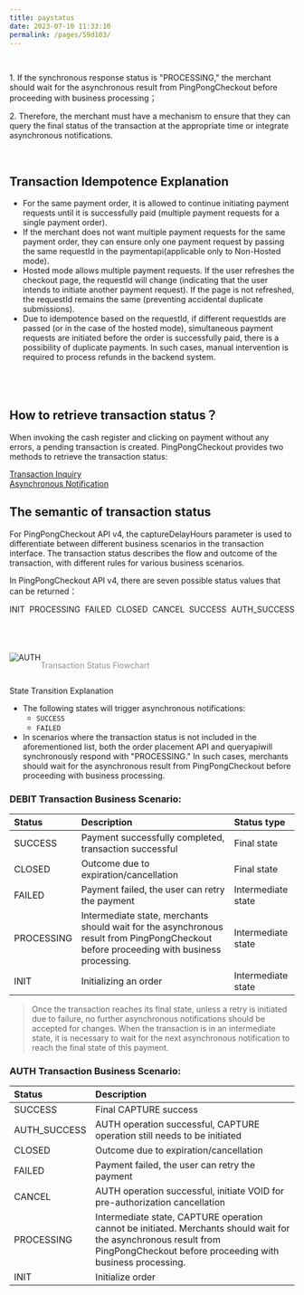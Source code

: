 ```yaml
---
title: paystatus
date: 2023-07-10 11:33:10
permalink: /pages/59d103/
---
```


<br />
<div>
   <Common-Warring>
      <p>1. If the synchronous response status is "PROCESSING," the merchant should wait for the asynchronous result from PingPongCheckout before proceeding with business processing；
      <p>2. Therefore, the merchant must have a mechanism to ensure that they can query the final status of the transaction at the appropriate time or integrate asynchronous notifications.</p>
   </Common-Warring>
</div>
<br />


## Transaction Idempotence Explanation
+ For the same payment order, it is allowed to continue initiating payment requests until it is successfully paid (multiple payment requests for a single payment order).
+ If the merchant does not want multiple payment requests for the same payment order, they can ensure only one payment request by passing the same requestId in the paymentapi(applicable only to Non-Hosted mode).
+ Hosted mode allows multiple payment requests. If the user refreshes the checkout page, the requestId will change (indicating that the user intends to initiate another payment request). If the page is not refreshed, the requestId remains the same (preventing accidental duplicate submissions).
+ Due to idempotence based on the requestId, if different requestIds are passed (or in the case of the hosted mode), simultaneous payment requests are initiated before the order is successfully paid, there is a possibility of duplicate payments. In such cases, manual intervention is required to process refunds in the backend system.
<br/>
<br/>



## How to retrieve transaction status？

When invoking the cash register and clicking on payment without any errors, a pending transaction is created. PingPongCheckout provides two methods to retrieve the transaction status:

<a href="/pages/0fd268/" target="_blank" >Transaction Inquiry</a>
<br/>
<a href="/pages/d0ddb3/" target="_blank" >Asynchronous Notification</a>



## The semantic of transaction status

For PingPongCheckout API v4, the captureDelayHours parameter is used to differentiate between different business scenarios in the transaction interface. The transaction status describes the flow and outcome of the transaction, with different rules for various business scenarios.

In PingPongCheckout API v4, there are seven possible status values that can be returned：

<div style="display: flex;justify-content: space-between;">
<div><el-tag type=""  effect="dark">INIT</el-tag></div>
<br/>
<div><el-tag type=""  effect="dark">PROCESSING</el-tag></div>
<br/>
<div><el-tag type="danger"  effect="dark">FAILED</el-tag></div>
<br/>
<div><el-tag type="danger"  effect="dark">CLOSED</el-tag></div>
<br/>
<div><el-tag type="danger"  effect="dark">CANCEL</el-tag></div>
<br/>
<div><el-tag type="success" effect="dark" >SUCCESS</el-tag></div>
<br/>
<div><el-tag type="success"  effect="dark">AUTH_SUCCESS</el-tag></div>

</div>
<br/>
<br/>
<br/>
<br/>

<div style="display:flex">
    <img :src="$withBase('/captureDelayHours_x.svg')"  alt="AUTH">
<p style="text-align: center;color: #8c939d;font-size: 14px">Transaction Status Flowchart</p>
</div>

State Transition Explanation

+ The following states will trigger asynchronous notifications:
  - `SUCCESS`
  - `FAILED`
+ In scenarios where the transaction status is not included in the aforementioned list, both the order placement API and queryapiwill synchronously respond with "PROCESSING." In such cases, merchants should wait for the asynchronous result from PingPongCheckout before proceeding with business processing.

### DEBIT Transaction Business Scenario:

| Status                                                            | Description                                                                                                                             | Status type        |
|:------------------------------------------------------------------|:----------------------------------------------------------------------------------------------------------------------------------------|:-------------------|
| <div><el-tag type="success" effect="dark" >SUCCESS</el-tag></div> | Payment successfully completed, transaction successful                                                                                  | Final state        |
| <div><el-tag type="danger"  effect="dark">CLOSED</el-tag></div>   | Outcome due to expiration/cancellation                                                                                                  | Final state        |
| <div><el-tag type="danger" effect="dark" >FAILED</el-tag></div>   | Payment failed, the user can retry the payment                                                                                          | Intermediate state |
| <div><el-tag type=""  effect="dark">PROCESSING</el-tag></div>     | Intermediate state, merchants should wait for the asynchronous result from PingPongCheckout before proceeding with business processing. | Intermediate state |
| <div><el-tag type=""  effect="dark">INIT</el-tag></div>           | Initializing an order                                                                                                                   | Intermediate state |

> Once the transaction reaches its final state, unless a retry is initiated due to failure, no further asynchronous notifications should be accepted for changes. When the transaction is in an intermediate state, it is necessary to wait for the next asynchronous notification to reach the final state of this payment.
### AUTH Transaction Business Scenario:

| Status                                                                 | Description                                                                                                                                                                    |
|:-----------------------------------------------------------------------|:-------------------------------------------------------------------------------------------------------------------------------------------------------------------------------|
| <div><el-tag type="success" effect="dark" >SUCCESS</el-tag></div>      | Final CAPTURE success                                                                                                                                                          |
| <div><el-tag type="success" effect="dark" >AUTH_SUCCESS</el-tag></div> | AUTH operation successful, CAPTURE operation still needs to be initiated                                                                                                       |
| <div><el-tag type="danger"  effect="dark">CLOSED</el-tag></div>        | Outcome due to expiration/cancellation                                                                                                                                         |
| <div><el-tag type="danger" effect="dark" >FAILED</el-tag></div>        | Payment failed, the user can retry the payment                                                                                                                                 |
| <div><el-tag type="danger"  effect="dark">CANCEL</el-tag></div>        | AUTH operation successful, initiate VOID for pre-authorization cancellation                                                                                                    |
| <div><el-tag type=""  effect="dark">PROCESSING</el-tag></div>          | Intermediate state, CAPTURE operation cannot be initiated. Merchants should wait for the asynchronous result from PingPongCheckout before proceeding with business processing. |
| <div><el-tag type=""  effect="dark">INIT</el-tag></div>                | Initialize order                                                                                                                                                               |




